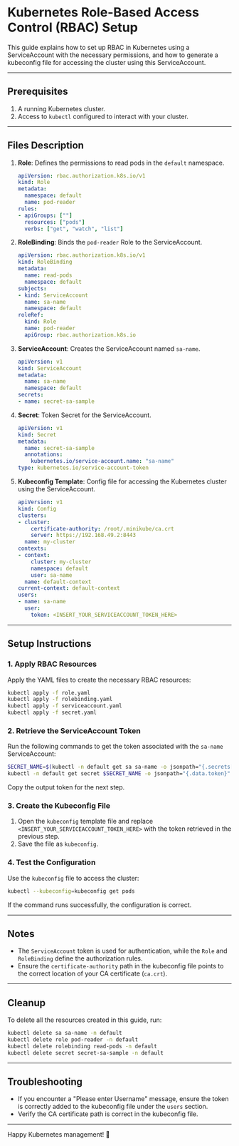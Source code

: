 
# Kubernetes Role-Based Access Control (RBAC) Setup

This guide explains how to set up RBAC in Kubernetes using a ServiceAccount with the necessary permissions, and how to generate a kubeconfig file for accessing the cluster using this ServiceAccount.

---

## Prerequisites

1. A running Kubernetes cluster.
2. Access to `kubectl` configured to interact with your cluster.

---

## Files Description

1. **Role**: Defines the permissions to read pods in the `default` namespace.
   ```yaml
   apiVersion: rbac.authorization.k8s.io/v1
   kind: Role
   metadata:
     namespace: default
     name: pod-reader
   rules:
   - apiGroups: [""]
     resources: ["pods"]
     verbs: ["get", "watch", "list"]
   ```

2. **RoleBinding**: Binds the `pod-reader` Role to the ServiceAccount.
   ```yaml
   apiVersion: rbac.authorization.k8s.io/v1
   kind: RoleBinding
   metadata:
     name: read-pods
     namespace: default
   subjects:
   - kind: ServiceAccount
     name: sa-name
     namespace: default
   roleRef:
     kind: Role
     name: pod-reader
     apiGroup: rbac.authorization.k8s.io
   ```

3. **ServiceAccount**: Creates the ServiceAccount named `sa-name`.
   ```yaml
   apiVersion: v1
   kind: ServiceAccount
   metadata:
     name: sa-name
     namespace: default
   secrets:
   - name: secret-sa-sample
   ```

4. **Secret**: Token Secret for the ServiceAccount.
   ```yaml
   apiVersion: v1
   kind: Secret
   metadata:
     name: secret-sa-sample
     annotations:
       kubernetes.io/service-account.name: "sa-name"
   type: kubernetes.io/service-account-token
   ```

5. **Kubeconfig Template**: Config file for accessing the Kubernetes cluster using the ServiceAccount.
   ```yaml
   apiVersion: v1
   kind: Config
   clusters:
   - cluster:
       certificate-authority: /root/.minikube/ca.crt
       server: https://192.168.49.2:8443
     name: my-cluster
   contexts:
   - context:
       cluster: my-cluster
       namespace: default
       user: sa-name
     name: default-context
   current-context: default-context
   users:
   - name: sa-name
     user:
       token: <INSERT_YOUR_SERVICEACCOUNT_TOKEN_HERE>
   ```

---

## Setup Instructions

### 1. Apply RBAC Resources
Apply the YAML files to create the necessary RBAC resources:

```bash
kubectl apply -f role.yaml
kubectl apply -f rolebinding.yaml
kubectl apply -f serviceaccount.yaml
kubectl apply -f secret.yaml
```

### 2. Retrieve the ServiceAccount Token
Run the following commands to get the token associated with the `sa-name` ServiceAccount:

```bash
SECRET_NAME=$(kubectl -n default get sa sa-name -o jsonpath="{.secrets[0].name}")
kubectl -n default get secret $SECRET_NAME -o jsonpath="{.data.token}" | base64 -d
```

Copy the output token for the next step.

### 3. Create the Kubeconfig File
1. Open the `kubeconfig` template file and replace `<INSERT_YOUR_SERVICEACCOUNT_TOKEN_HERE>` with the token retrieved in the previous step.
2. Save the file as `kubeconfig`.

### 4. Test the Configuration
Use the `kubeconfig` file to access the cluster:

```bash
kubectl --kubeconfig=kubeconfig get pods
```

If the command runs successfully, the configuration is correct.

---

## Notes
- The `ServiceAccount` token is used for authentication, while the `Role` and `RoleBinding` define the authorization rules.
- Ensure the `certificate-authority` path in the kubeconfig file points to the correct location of your CA certificate (`ca.crt`).

---

## Cleanup
To delete all the resources created in this guide, run:

```bash
kubectl delete sa sa-name -n default
kubectl delete role pod-reader -n default
kubectl delete rolebinding read-pods -n default
kubectl delete secret secret-sa-sample -n default
```

---

## Troubleshooting
- If you encounter a "Please enter Username" message, ensure the token is correctly added to the kubeconfig file under the `users` section.
- Verify the CA certificate path is correct in the kubeconfig file.

---

Happy Kubernetes management! 🚀

